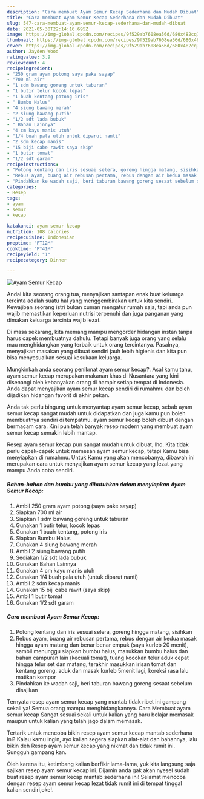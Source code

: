 ```yaml
---
description: "Cara membuat Ayam Semur Kecap Sederhana dan Mudah Dibuat"
title: "Cara membuat Ayam Semur Kecap Sederhana dan Mudah Dibuat"
slug: 547-cara-membuat-ayam-semur-kecap-sederhana-dan-mudah-dibuat
date: 2021-05-30T22:14:16.695Z
image: https://img-global.cpcdn.com/recipes/9f529ab7608ea56d/680x482cq70/ayam-semur-kecap-foto-resep-utama.jpg
thumbnail: https://img-global.cpcdn.com/recipes/9f529ab7608ea56d/680x482cq70/ayam-semur-kecap-foto-resep-utama.jpg
cover: https://img-global.cpcdn.com/recipes/9f529ab7608ea56d/680x482cq70/ayam-semur-kecap-foto-resep-utama.jpg
author: Jayden Wood
ratingvalue: 3.9
reviewcount: 4
recipeingredient:
- "250 gram ayam potong saya pake sayap"
- "700 ml air"
- "1 sdm bawang goreng untuk taburan"
- "1 butir telur kocok lepas"
- "1 buah kentang potong iris"
- " Bumbu Halus"
- "4 siung bawang merah"
- "2 siung bawang putih"
- "1/2 sdt lada bubuk"
- " Bahan Lainnya"
- "4 cm kayu manis utuh"
- "1/4 buah pala utuh untuk diparut nanti"
- "2 sdm kecap manis"
- "15 biji cabe rawit saya skip"
- "1 butir tomat"
- "1/2 sdt garam"
recipeinstructions:
- "Potong kentang dan iris sesuai selera, goreng hingga matang, sisihkan"
- "Rebus ayam, buang air rebusan pertama, rebus dengan air kedua masak hingga ayam matang dan benar benar empuk (saya kurleb 20 menit), sambil menunggu siapkan bumbu halus, masukkan bumbu halus dan bahan campuran lain (kecuali tomat), tuang kocokan telur aduk cepat hingga telur set dan matang, terakhir masukkan irisan tomat dan kentang goreng, aduk dan masak kurleb 5menit lagi, koreksi rasa lalu matikan kompor"
- "Pindahkan ke wadah saji, beri taburan bawang goreng sesaat sebelum disajikan"
categories:
- Resep
tags:
- ayam
- semur
- kecap

katakunci: ayam semur kecap 
nutrition: 108 calories
recipecuisine: Indonesian
preptime: "PT12M"
cooktime: "PT41M"
recipeyield: "1"
recipecategory: Dinner

---
```



![Ayam Semur Kecap](https://img-global.cpcdn.com/recipes/9f529ab7608ea56d/680x482cq70/ayam-semur-kecap-foto-resep-utama.jpg)

Andai kita seorang orang tua, menyajikan santapan enak buat keluarga tercinta adalah suatu hal yang menggembirakan untuk kita sendiri. Kewajiban seorang istri bukan cuman mengatur rumah saja, tapi anda pun wajib memastikan keperluan nutrisi terpenuhi dan juga panganan yang dimakan keluarga tercinta wajib lezat.

Di masa  sekarang, kita memang mampu mengorder hidangan instan tanpa harus capek membuatnya dahulu. Tetapi banyak juga orang yang selalu mau menghidangkan yang terbaik untuk orang tercintanya. Pasalnya, menyajikan masakan yang dibuat sendiri jauh lebih higienis dan kita pun bisa menyesuaikan sesuai kesukaan keluarga. 



Mungkinkah anda seorang penikmat ayam semur kecap?. Asal kamu tahu, ayam semur kecap merupakan makanan khas di Nusantara yang kini disenangi oleh kebanyakan orang di hampir setiap tempat di Indonesia. Anda dapat menyajikan ayam semur kecap sendiri di rumahmu dan boleh dijadikan hidangan favorit di akhir pekan.

Anda tak perlu bingung untuk menyantap ayam semur kecap, sebab ayam semur kecap sangat mudah untuk didapatkan dan juga kamu pun boleh membuatnya sendiri di tempatmu. ayam semur kecap boleh dibuat dengan bermacam cara. Kini pun telah banyak resep modern yang membuat ayam semur kecap semakin lebih mantap.

Resep ayam semur kecap pun sangat mudah untuk dibuat, lho. Kita tidak perlu capek-capek untuk memesan ayam semur kecap, tetapi Kamu bisa menyiapkan di rumahmu. Untuk Kamu yang akan mencobanya, dibawah ini merupakan cara untuk menyajikan ayam semur kecap yang lezat yang mampu Anda coba sendiri.

<!--inarticleads1-->

##### Bahan-bahan dan bumbu yang dibutuhkan dalam menyiapkan Ayam Semur Kecap:

1. Ambil 250 gram ayam potong (saya pake sayap)
1. Siapkan 700 ml air
1. Siapkan 1 sdm bawang goreng untuk taburan
1. Gunakan 1 butir telur, kocok lepas
1. Gunakan 1 buah kentang, potong iris
1. Siapkan  Bumbu Halus
1. Gunakan 4 siung bawang merah
1. Ambil 2 siung bawang putih
1. Sediakan 1/2 sdt lada bubuk
1. Gunakan  Bahan Lainnya
1. Gunakan 4 cm kayu manis utuh
1. Gunakan 1/4 buah pala utuh (untuk diparut nanti)
1. Ambil 2 sdm kecap manis
1. Gunakan 15 biji cabe rawit (saya skip)
1. Ambil 1 butir tomat
1. Gunakan 1/2 sdt garam




<!--inarticleads2-->

##### Cara membuat Ayam Semur Kecap:

1. Potong kentang dan iris sesuai selera, goreng hingga matang, sisihkan
1. Rebus ayam, buang air rebusan pertama, rebus dengan air kedua masak hingga ayam matang dan benar benar empuk (saya kurleb 20 menit), sambil menunggu siapkan bumbu halus, masukkan bumbu halus dan bahan campuran lain (kecuali tomat), tuang kocokan telur aduk cepat hingga telur set dan matang, terakhir masukkan irisan tomat dan kentang goreng, aduk dan masak kurleb 5menit lagi, koreksi rasa lalu matikan kompor
1. Pindahkan ke wadah saji, beri taburan bawang goreng sesaat sebelum disajikan




Ternyata resep ayam semur kecap yang mantab tidak ribet ini gampang sekali ya! Semua orang mampu menghidangkannya. Cara Membuat ayam semur kecap Sangat sesuai sekali untuk kalian yang baru belajar memasak maupun untuk kalian yang telah jago dalam memasak.

Tertarik untuk mencoba bikin resep ayam semur kecap mantab sederhana ini? Kalau kamu ingin, ayo kalian segera siapkan alat-alat dan bahannya, lalu bikin deh Resep ayam semur kecap yang nikmat dan tidak rumit ini. Sungguh gampang kan. 

Oleh karena itu, ketimbang kalian berfikir lama-lama, yuk kita langsung saja sajikan resep ayam semur kecap ini. Dijamin anda gak akan nyesel sudah buat resep ayam semur kecap mantab sederhana ini! Selamat mencoba dengan resep ayam semur kecap lezat tidak rumit ini di tempat tinggal kalian sendiri,oke!.


